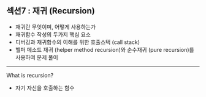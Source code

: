 ## 섹션7 : 재귀 (Recursion)
- 재귀란 무엇이며, 어떻게 사용하는가
- 재귀함수 작성의 두가지 핵심 요소
- 디버깅과 재귀함수의 이해를 위한 호출스택 (call stack)
- 헬퍼 메소드 재귀 (helper method recursion)와 순수재귀 (pure recursion)를 사용하여 문제 풀이

---

What is recursion?
- 자기 자신을 호출하는 함수